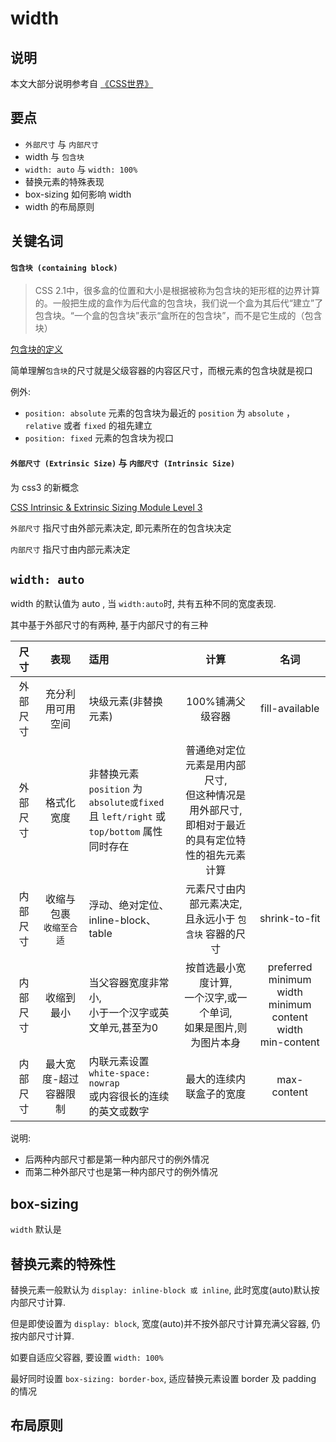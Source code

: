 # width

## 说明

本文大部分说明参考自 [《CSS世界》](https://demo.cssworld.cn/)

## 要点

- `外部尺寸` 与 `内部尺寸`
- width 与 `包含块`
- `width: auto` 与 `width: 100%`
- 替换元素的特殊表现
- box-sizing 如何影响 width
- width 的布局原则

## 关键名词

#### `包含块 (containing block)`

> CSS 2.1中，很多盒的位置和大小是根据被称为包含块的矩形框的边界计算的。一般把生成的盒作为后代盒的包含块，我们说一个盒为其后代“建立”了包含块。“一个盒的包含块”表示“盒所在的包含块”，而不是它生成的（包含块） 

[包含块的定义](http://www.ayqy.net/doc/css2-1/visudet.html#containing-block-details)

简单理解`包含块`的尺寸就是父级容器的内容区尺寸，而根元素的包含块就是视口

例外:

- `position: absolute` 元素的包含块为最近的 `position` 为 `absolute` ，`relative` 或者 `fixed` 的祖先建立 
- `position: fixed` 元素的包含块为视口

#### `外部尺寸 (Extrinsic Size)` 与 `内部尺寸 (Intrinsic Size)`

为 css3 的新概念

[CSS Intrinsic & Extrinsic Sizing Module Level 3](https://drafts.csswg.org/css-sizing/#intro)

`外部尺寸` 指尺寸由外部元素决定, 即元素所在的包含块决定

`内部尺寸` 指尺寸由内部元素决定

## `width: auto`

width 的默认值为 auto , 当 `width:auto`时, 共有五种不同的宽度表现.

其中基于外部尺寸的有两种, 基于内部尺寸的有三种


| 尺寸  |  表现         |   适用 |计算 |名词  |
|:-----:|:------------:|:------|:----:|:-----:|
|外部尺寸|充分利用可用空间|块级元素(非替换元素)  | 100%铺满父级容器 |fill-available |
|外部尺寸|格式化宽度    | 非替换元素 `position` 为 `absolute或fixed` <br> 且 `left/right` 或 `top/bottom` 属性同时存在|普通绝对定位元素是用内部尺寸,<br>但这种情况是用外部尺寸,<br>即相对于最近的具有定位特性的祖先元素计算
|内部尺寸|收缩与包裹<br>`收缩至合适`|浮动、绝对定位、inline-block、table |元素尺寸由内部元素决定,<br>且永远小于 `包含块` 容器的尺寸| shrink-to-fit|
|内部尺寸|收缩到最小|当父容器宽度非常小, <br> 小于一个汉字或英文单元,甚至为0|按首选最小宽度计算,<br>一个汉字,或一个单词,<br>如果是图片,则为图片本身| preferred minimum width <br> minimum content width <br> min-content
|内部尺寸|最大宽度-超过容器限制|内联元素设置 `white-space: nowrap`<br> 或内容很长的连续的英文或数字|最大的连续内联盒子的宽度| max-content|


说明:

- 后两种内部尺寸都是第一种内部尺寸的例外情况
- 而第二种外部尺寸也是第一种内部尺寸的例外情况

## box-sizing

`width` 默认是 


## 替换元素的特殊性

替换元素一般默认为 `display: inline-block 或 inline`, 此时宽度(auto)默认按内部尺寸计算.

但是即使设置为 `display: block`, 宽度(auto)并不按外部尺寸计算充满父容器, 仍按内部尺寸计算.

如要自适应父容器, 要设置 `width: 100%`

最好同时设置 `box-sizing: border-box`, 适应替换元素设置 border 及 padding 的情况


## 布局原则

